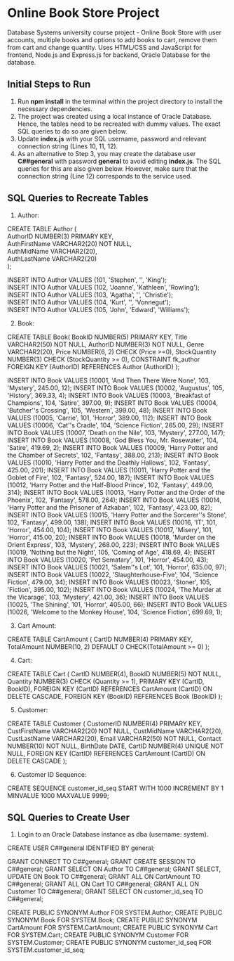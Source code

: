 # Online Book Store Project
Database Systems university course project - Online Book Store with user accounts, multiple books and options to add books to cart, remove them from cart and change quantity. Uses HTML/CSS and JavaScript for frontend, Node.js and Express.js for backend, Oracle Database for the database.

## Initial Steps to Run
1. Run **npm install** in the terminal within the project directory to install the necessary dependencies.
2. The project was created using a local instance of Oracle Database. Hence, the tables need to be recreated with dummy values. The exact SQL queries to do so are given below.
3. Update **index.js** with your SQL username, password and relevant connection string (Lines 10, 11, 12).
4. As an alternative to Step 3, you may create the database user **C##general** with password **general** to avoid editing **index.js**. The SQL queries for this are also given below. However, make sure that the connection string (Line 12) corresponds to the service used.

## SQL Queries to Recreate Tables
1. Author:

CREATE TABLE Author (<br>
AuthorID NUMBER(3) PRIMARY KEY,<br>
AuthFirstName VARCHAR2(20) NOT NULL,<br>
AuthMidName VARCHAR2(20),<br>
AuthLastName VARCHAR2(20)<br>
);

INSERT INTO Author VALUES (101, 'Stephen', '', 'King');<br>
INSERT INTO Author VALUES (102, 'Joanne', 'Kathleen', 'Rowling');<br>
INSERT INTO Author VALUES (103, 'Agatha', '', 'Christie');<br>
INSERT INTO Author VALUES (104, 'Kurt', '', 'Vonnegut');<br>
INSERT INTO Author VALUES (105, 'John', 'Edward', 'Williams');

2. Book:

CREATE TABLE Book(
BookID NUMBER(5) PRIMARY KEY,
Title VARCHAR2(50) NOT NULL,
AuthorID NUMBER(3) NOT NULL,
Genre VARCHAR2(20),
Price NUMBER(6, 2) CHECK (Price >=0),
StockQuantity NUMBER(3) CHECK (StockQuantity >= 0),
CONSTRAINT fk_author FOREIGN KEY (AuthorID) REFERENCES Author (AuthorID)
);

INSERT INTO Book VALUES (10001, 'And Then There Were None', 103, 'Mystery', 245.00, 12);
INSERT INTO Book VALUES (10002, 'Augustus', 105, 'History', 369.33, 4);
INSERT INTO Book VALUES (10003, 'Breakfast of Champions', 104, 'Satire', 397.00, 9);
INSERT INTO Book VALUES (10004, 'Butcher''s Crossing', 105, 'Western', 399.00, 48);
INSERT INTO Book VALUES (10005, 'Carrie', 101, 'Horror', 389.00, 112);
INSERT INTO Book VALUES (10006, 'Cat''s Cradle', 104, 'Science Fiction', 265.00, 29);
INSERT INTO Book VALUES (10007, 'Death on the Nile', 103, 'Mystery', 277.00, 147);
INSERT INTO Book VALUES (10008, 'God Bless You, Mr. Rosewater', 104, 'Satire', 419.69, 2);
INSERT INTO Book VALUES (10009, 'Harry Potter and the Chamber of Secrets', 102, 'Fantasy', 388.00, 213);
INSERT INTO Book VALUES (10010, 'Harry Potter and the Deathly Hallows', 102, 'Fantasy', 425.00, 201);
INSERT INTO Book VALUES (10011, 'Harry Potter and the Goblet of Fire', 102, 'Fantasy', 524.00, 187);
INSERT INTO Book VALUES (10012, 'Harry Potter and the Half-Blood Prince', 102, 'Fantasy', 449.00, 314);
INSERT INTO Book VALUES (10013, 'Harry Potter and the Order of the Phoenix', 102, 'Fantasy', 578.00, 264);
INSERT INTO Book VALUES (10014, 'Harry Potter and the Prisoner of Azkaban', 102, 'Fantasy', 423.00, 82);
INSERT INTO Book VALUES (10015, 'Harry Potter and the Sorcerer''s Stone', 102, 'Fantasy', 499.00, 138);
INSERT INTO Book VALUES (10016, 'IT', 101, 'Horror', 454.00, 104);
INSERT INTO Book VALUES (10017, 'Misery', 101, 'Horror', 415.00, 20);
INSERT INTO Book VALUES (10018, 'Murder on the Orient Express', 103, 'Mystery', 268.00, 223);
INSERT INTO Book VALUES (10019, 'Nothing but the Night', 105, 'Coming of Age', 418.69, 4);
INSERT INTO Book VALUES (10020, 'Pet Sematary', 101, 'Horror', 454.00, 43);
INSERT INTO Book VALUES (10021, 'Salem''s Lot', 101, 'Horror', 635.00, 97);
INSERT INTO Book VALUES (10022, 'Slaughterhouse-Five', 104, 'Science Fiction', 479.00, 34);
INSERT INTO Book VALUES (10023, 'Stoner', 105, 'Fiction', 395.00, 102);
INSERT INTO Book VALUES (10024, 'The Murder at the Vicarage', 103, 'Mystery', 421.00, 36);
INSERT INTO Book VALUES (10025, 'The Shining', 101, 'Horror', 405.00, 66);
INSERT INTO Book VALUES (10026, 'Welcome to the Monkey House', 104, 'Science Fiction', 699.69, 1);

3. Cart Amount:

CREATE TABLE CartAmount (
CartID NUMBER(4) PRIMARY KEY,
TotalAmount NUMBER(10, 2) DEFAULT 0 CHECK(TotalAmount >= 0)
);

4. Cart:

CREATE TABLE Cart (
CartID NUMBER(4),
BookID NUMBER(5) NOT NULL,
Quantity NUMBER(3) CHECK (Quantity >= 1),
PRIMARY KEY (CartID, BookID),
FOREIGN KEY (CartID) REFERENCES CartAmount (CartID) ON DELETE CASCADE,
FOREIGN KEY (BookID) REFERENCES Book (BookID)
);

5. Customer:

CREATE TABLE Customer (
CustomerID NUMBER(4) PRIMARY KEY,
CustFirstName VARCHAR2(20) NOT NULL,
CustMidName VARCHAR2(20),
CustLastName VARCHAR2(20),
Email VARCHAR2(50) NOT NULL,
Contact NUMBER(10) NOT NULL,
BirthDate DATE,
CartID NUMBER(4) UNIQUE NOT NULL,
FOREIGN KEY (CartID) REFERENCES CartAmount (CartID) ON DELETE CASCADE
);

6. Customer ID Sequence:

CREATE SEQUENCE customer_id_seq START WITH 1000 INCREMENT BY 1 MINVALUE 1000 MAXVALUE 9999;

## SQL Queries to Create User
1. Login to an Oracle Database instance as dba (username: system).

CREATE USER C##general IDENTIFIED BY general;

GRANT CONNECT TO C##general;
GRANT CREATE SESSION TO C##general;
GRANT SELECT ON Author TO C##general;
GRANT SELECT, UPDATE ON Book TO C##general;
GRANT ALL ON CartAmount TO C##general;
GRANT ALL ON Cart TO C##general;
GRANT ALL ON Customer TO C##general;
GRANT SELECT ON customer_id_seq TO C##general;

CREATE PUBLIC SYNONYM Author FOR SYSTEM.Author;
CREATE PUBLIC SYNONYM Book FOR SYSTEM.Book;
CREATE PUBLIC SYNONYM CartAmount FOR SYSTEM.CartAmount;
CREATE PUBLIC SYNONYM Cart FOR SYSTEM.Cart;
CREATE PUBLIC SYNONYM Customer FOR SYSTEM.Customer;
CREATE PUBLIC SYNONYM customer_id_seq FOR SYSTEM.customer_id_seq;
